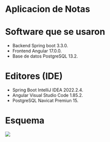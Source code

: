 # Aplicacion de Notas
# Software que se usaron
-  Backend Spring boot 3.3.0.
- Frontend Angular 17.0.0.
- Base de datos PostgreSQL 13.2.

# Editores (IDE)
- Spring Boot IntelliJ IDEA 2022.2.4.
- Angular Visual Studio Code 1.85.2.
- PostgreSQL Navicat Premiun 15.

# Esquema

![](https://bezkoder.com/wp-content/uploads/2020/07/spring-boot-angular-10-crud-example-architecture.png)
